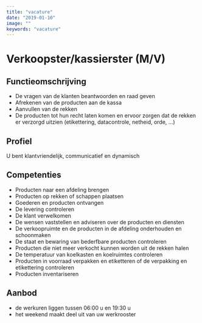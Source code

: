 ```yaml
---
title: "vacature"
date: "2019-01-10"
image: ""
keywords: "vacature"
---
```


# Verkoopster/kassierster (M/V)

## Functieomschrijving

- De vragen van de klanten beantwoorden en raad geven
- Afrekenen van de producten aan de kassa
- Aanvullen van de rekken
- De producten tot hun recht laten komen en ervoor zorgen dat de rekken er verzorgd uitzien (etikettering, datacontrole, netheid, orde, ...)

## Profiel

U bent klantvriendelijk, communicatief en dynamisch

## Competenties

- Producten naar een afdeling brengen
- Producten op rekken of schappen plaatsen
- Goederen en producten ontvangen
- De levering controleren
- De klant verwelkomen
- De wensen vaststellen en adviseren over de producten en diensten
- De verkoopruimte en de producten in de afdeling onderhouden en schoonmaken
- De staat en bewaring van bederfbare producten controleren
- Producten die niet meer verkocht kunnen worden uit de rekken halen
- De temperatuur van koelkasten en koelruimtes controleren
- Producten in voorraad verpakken en etiketteren of de verpakking en etikettering controleren
- Producten inventariseren

## Aanbod

- de werkuren liggen tussen 06:00 u en 19:30 u
- het weekend maakt deel uit van uw werkrooster
